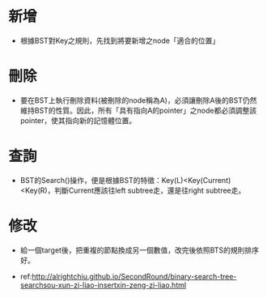 # 新增
* 根據BST對Key之規則，先找到將要新增之node「適合的位置」
# 刪除
* 要在BST上執行刪除資料(被刪除的node稱為A)，必須讓刪除A後的BST仍然維持BST的性質。因此，所有「具有指向A的pointer」之node都必須調整該pointer，使其指向新的記憶體位置。
# 查詢
* BST的Search()操作，便是根據BST的特徵：Key(L)<Key(Current)<Key(R)，判斷Current應該往left subtree走，還是往right subtree走。
# 修改
* 給一個target後，把重複的節點換成另一個數值，改完後依照BTS的規則排序好。

* ref:http://alrightchiu.github.io/SecondRound/binary-search-tree-searchsou-xun-zi-liao-insertxin-zeng-zi-liao.html
